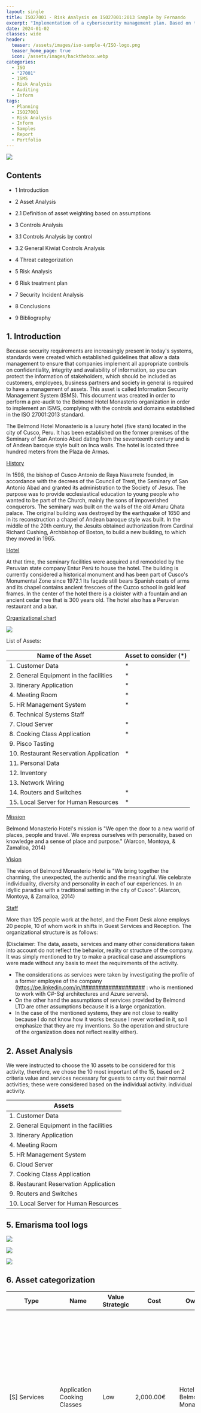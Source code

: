 ```yaml
---
layout: single
title: ISO27001 - Risk Analysis on ISO27001:2013 Sample by Fernando 
excerpt: "Implementation of a cybersecurity management plan. Based on the above example of the Hotel."
date: 2024-01-02
classes: wide
header:
  teaser: /assets/images/iso-sample-4/ISO-logo.png
  teaser_home_page: true
  icon: /assets/images/hackthebox.webp
categories:
  - ISO
  - "27001"
  - ISMS
  - Risk Analysis
  - Auditing
  - Inform
tags:
  - Planning
  - ISO27001
  - Risk Analysis
  - Inform
  - Samples
  - Report
  - Portfolio
---
```


![](/assets/images/iso-sample-4y/ISO-logo.png)

## Contents

- 1 Introduction 

- 2 Asset Analysis 

- 2.1 Definition of asset weighting based on assumptions 

- 3 Controls Analysis 

- 3.1 Controls Analysis by control 

- 3.2 General Kiwiat Controls Analysis

- 4 Threat categorization

- 5 Risk Analysis

- 6 Risk treatment plan 

- 7 Security Incident Analysis 

- 8 Conclusions 

- 9 Bibliography 

## 1. Introduction

Because security requirements are increasingly present in today's systems, standards were created which established guidelines that allow a data management to ensure that companies implement all appropriate controls on confidentiality, integrity and availability of information, so you can protect the information of stakeholders, which should be included as customers, employees, business partners and society in general is required to have a management of assets. This asset is called Information Security Management System (ISMS).
This document was created in order to perform a pre-audit to the Belmond Hotel Monasterio organization in order to implement an ISMS, complying with the controls and domains established in the ISO 27001:2013 standard.

The Belmond Hotel Monasterio is a luxury hotel (five stars) located in the city of Cusco, Peru. It has been established on the former premises of the Seminary of San Antonio Abad dating from the seventeenth century and is of Andean baroque style built on Inca walls. The hotel is located three hundred meters from the Plaza de Armas.

<ins>History</ins>

In 1598, the bishop of Cusco Antonio de Raya Navarrete founded, in accordance with the decrees of the Council of Trent, the Seminary of San Antonio Abad and granted its administration to the Society of Jesus. The purpose was to provide ecclesiastical education to young people who wanted to be part of the Church, mainly the sons of impoverished conquerors. The seminary was built on the walls of the old Amaru Qhata palace. The original building was destroyed by the earthquake of 1650 and in its reconstruction a chapel of Andean baroque style was built. In the middle of the 20th century, the Jesuits obtained authorization from Cardinal Richard Cushing, Archbishop of Boston, to build a new building, to which they moved in 1965.

<ins>Hotel</ins>

At that time, the seminary facilities were acquired and remodeled by the Peruvian state company Entur Perú to house the hotel. The building is currently considered a historical monument and has been part of Cusco's Monumental Zone since 1972.1 Its façade still bears Spanish coats of arms and its chapel contains ancient frescoes of the Cuzco school in gold leaf frames. In the center of the hotel there is a cloister with a fountain and an ancient cedar tree that is 300 years old. The hotel also has a Peruvian restaurant and a bar.

<ins>Organizational chart </ins>

![](/assets/images/iso-sample-4/iso-sample-1.PNG)
  

List of Assets:

| Name of the Asset | Asset to consider (*)|
| --- | --- |
| 1. Customer Data | * | 
| 2. General Equipment in the facilities| *|
| 3. Itinerary Application | * |
| 4. Meeting Room | * |
| 5. HR Management System | * |
| 6. Technical Systems Staff | |
| 7. Cloud Server | * |
| 8. Cooking Class Application | * |
| 9. Pisco Tasting | |
| 10. Restaurant Reservation Application | * | 
| 11. Personal Data | |
| 12. Inventory | |
| 13. Network Wiring | |
| 14. Routers and Switches | * |
| 15. Local Server for Human Resources | * | 




<ins>Mission</ins>

Belmond Monasterio Hotel's mission is "We open the door to a new world of places, people and travel. We express ourselves with personality, based on knowledge and a sense of place and purpose." (Alarcon, Montoya, & Zamalloa, 2014)

<ins>Vision</ins>

The vision of Belmond Monasterio Hotel is "We bring together the charming, the unexpected, the authentic and the meaningful. We celebrate individuality, diversity and personality in each of our experiences. In an idyllic paradise with a traditional setting in the city of Cusco". (Alarcon, Montoya, & Zamalloa, 2014)

<ins>Staff</ins>

More than 125 people work at the hotel, and the Front Desk alone employs 20 people, 10 of whom work in shifts in Guest Services and Reception. The organizational structure is as follows:

(Disclaimer: The data, assets, services and many other considerations taken into account do not reflect the behavior, reality or structure of the company. It was simply mentioned to try to make a practical case and assumptions were made without any basis to meet the requirements of the activity. 

- The considerations as services were taken by investigating the profile of a former employee of the company (https://pe.linkedin.com/in/################### : who is mentioned to work with C#-Sql architectures and Azure servers). 
- On the other hand the assumptions of services provided by Belmond LTD are other assumptions because it is a large organization.
- In the case of the mentioned systems, they are not close to reality because I do not know how it works because I never worked in it, so I emphasize that they are my inventions. So the operation and structure of the organization does not reflect reality either).


## 2. Asset Analysis


We were instructed to choose the 10 assets to be considered for this activity, therefore, we chose the 10 most important of the 15, based on 2 criteria
value and services necessary for guests to carry out their normal activities; these were considered based on the individual activity.
individual activity.

| Assets |
| --- |
| 1. Customer Data |
| 2. General Equipment in the facilities |
| 3. Itinerary Application|
| 4. Meeting Room |
| 5. HR Management System |
| 6. Cloud Server |
| 7. Cooking Class Application |
| 8. Restaurant Reservation Application |
| 9. Routers and Switches |
| 10. Local Server for Human Resources |

## 5. Emarisma tool logs

![](/assets/images/iso-sample-4/iso-sample-2.PNG)

![](/assets/images/iso-sample-4/iso-sample-3.PNG)

![](/assets/images/iso-sample-4/iso-sample-4.PNG)
  
## 6. Asset categorization

| Type | Name | Value Strategic | Cost | Owner | Responsible | Description | Remarks |
| --- | --- | --- | --- | --- | --- | --- | --- |
| [S] Services | Application Cooking Classes | Low | 2,000.00€ | Hotel Belmond Monastery | Alberto Velasquez | An application for cooking classes where users can access with a username and password that is assigned to them, so they can see the dishes they prepare, their equivalents, nutritional table and steps to follow in their respective languages of origin. | - | 
| [SW] Applications (software) | Itinerary Application | Very High | 15,000.00€ | Hotel Belmond Monasterio | Alberto Velasquez | Application where guests can check their itinerary and reservations. | - |
| [SW] Applications (software) | Restaurant Reservation Application | Medium | 4,000.00€ | Alberto Velasquez | Hotel Belmond Monasterio | The Hotel Belmond Monasterio has an application to make reservations in its restaurants. Whether someone is a guest or not of the hotel. | - |
| [D] Data / Information | Customer Data | Very High | 100,000.00€ | Hotel Belmond Monastery | Alberto Velasquez | The registry of the clients who stayed at the hotel. | - |
| [HW] Computer equipment (hardware) | General equipment in the facilities | Very High | 6,000.00€ | Hotel Belmond Monastery | Alberto Velasquez | This is the equipment found in the organization, which is used to verify records and process requests. | - |
| [COM] Communication networks | Routers and Switches | High | 1,000.00€ | Belmond Monasterio Hotel | Alberto Velasquez | All the connection equipment such as Routers and Switches at the Belmond Monasterio Hotel. | Uninterrupted connectivity in Belmond Hotels is indispensable, especially because most of their guests are businessmen or people who need to be connected all the time. |
| [L] Facilities | Meeting Room | Very High | 5,000.00€ | Hotel Belmond Monastery | Alberto Velasquez | In this area users can connect and hold their conferences. | - |
| [S] Services | Cloud Server | Very High | 50,000.00€ | Belmond LTD | Belmond LTD | The Belmond LTD organization owns a private PaaS type cloud server, which is assigned to each hotel in the world. This service is in charge of collecting all the information from all areas, staff and customers, for a subsequent CRM. | - |
|[HW] Hardware | Local Server for Human Resources | Medium | 5,000.00€ | Hotel Belmond Monastery | Alberto Velasquez | Local rack server for the Human Resources software, which is in charge of workload management and attendance registration. | - |
| [SW] Applications (software) | Human Resources Management System | Medium | 3,000.00€ | Hotel Belmond Monastery | Alberto Velasquez | This system keeps track of the work attendance of the organization's personnel. | - |

## 2.1. Definition of asset weighting based on the following assumptions

1. Customer data: For a company that is dedicated to the hotel industry, one of the most important assets is customer information, since it contains sensitive data that could put guests at risk or even lose their privacy; another characteristic of customer information is to be able to generate business intelligence from the information obtained by registering them and making decisions regarding the needs they present. Therefore, it is considered as the most important asset to be considered.

2. General Equipment in the facilities: The terminals or well called general equipment of the facilities, are equipment which the company has, these terminals have access to the various systems of the same, translated into long-term risks, from these could generate internal attacks to the organization, causing irreparable damage to information and reputation.

3. Itinerary Application: Guests can review their itinerary in this application and their reservations, some unscrupulous people could take advantage of this information and use it in different ways, such as theft, kidnapping, etc. Therefore, it is considered an important asset to consider.

4. Meeting Room:The Belmond Monasterio hotel has this area users where guests (Executives, businessmen, etc.) can connect and hold their conferences; therefore, if an attack were to be carried out in this area, information could be obtained on meetings that guests may have.

5. HR Management System: This system keeps track of the work attendance of the organization's personnel.
This system can efficiently manage the shifts assigned to them, compliance with working hours and the functions assigned to them during those shifts.The biggest concerns would be if the system were to fail and the personnel could not be managed efficiently, workers who did not comply with their workload, ghost workers, identity theft, etc.6.Cloud Server: The Belmond LTD organization owns a private PaaS cloud server, which is assigned to each of its employees which is assigned to each hotel in the world. This service is responsible for collecting all the information from all areas, staff and customers, for a subsequent CRM. This information does not only include the Belmond Monasterio headquarters, so that a third party access to this value, can symbolize an incalculable damage to the entire organization.

6. Cloud Server: The Belmond LTD organization has a private PaaS cloud server, which is assigned to each hotel in the world. This service is responsible for collecting all the information from all areas, staff and customers, for a subsequent CRM. This information does not only include the Belmond Monasterio headquarters, so that a third party access to this value, can symbolize an incalculable damage to the entire organization.

7. Cooking Classes Application: Within the Belmond hotel's cooking classes application, the recipes used by the hotel itself for the dishes they serve to their guests are given, so a competitor could use this resource to try to compete based on this information.

8. Restaurant Reservation App: The restaurant reservation application is an important asset since even you have diners who are not guests and only come to try the delicacies served by the hotel, the flow of this information is important to be able to manage the reservations of the diners that you will have by dates, number of people, etc. Thus, a failure in this is counterproductive for the reputation of the hotel.

9. Routers and Switches: Connection equipment such as switches and routers are those through which information passes for the various requests from the internal network or to the hotel's external network. A third party application that can receive the information sent by these devices would represent a violation of the guests' privacy and may even symbolize a future hacking of the organization's systems.

10. Local HR server: The local server for HR management contains the essential information of the company's workers, payroll, HR management system, user passwords, etc. Violating this server can give access to different types of permissions that were assigned to the workers. 

## 3. Analysis of controls


3.1. Analysis of controls by control.
As expressed in the scope of the audit, the following controls are evaluated and analyzed: 

a. A.5 - Information Security Policies:

![](/assets/images/iso-sample-4/iso-sample-5.PNG)

It can be observed that the percentage of compliance with the objectives exposed in the control corresponds to 57%. This percentage is due to the fact that the hotel has policies for information security which are partially supported by management but are not well communicated to new users. Likewise, the review of security policies is not well structured since it does not have an adequate control in terms of structure, schedules and criteria, since it is developed simply by the only person in charge of the technological area, the Engineering Manager, and not by a security expert, so it is evident that the review of the security policy is not performed on a regular or planned basis or with adequate input data (preventive and corrective actions, process performance, trends related to threats, among others). Thus, this is one of the critical points to be considered since it does not exceed 75% approval. 

b. A.6 - Organization of information security:

![](/assets/images/iso-sample-4/iso-sample-6.PNG)

It can be observed that the percentage of compliance with the objectives exposed in the control corresponds to 78%. The reason for this, although there are no established security policies regarding specific roles or security management or segregation of duties, is because there is a good management of values required for teleworking and mobile device policies provided by the organization. Although this control is higher than 75%, it is recommended to take into account that the internal organization only reaches 71%. Due to the fact that there is a very poor segregation of duties with respect to information security, because all tasks related to information security are in charge of the IT manager. Also, the assets associated to each particular system and the authorization levels that a position may have are not clearly defined, as well as the relevant security information is not constantly updated and there is no interest in knowing the trends regarding technologies, products, threats, vulnerabilities, consultancies, etc. by the IT manager. 

c. A.7 - Security linked to human resources

![](/assets/images/iso-sample-4/iso-sample-7.PNG)

The percentage of compliance in this control is 83%. This is due to the fact that the personnel screening process is well elaborated to verify the personnel to be hired and the terms and conditions try to be as detailed as possible. However, during employment awareness is so low that it is not even considered for employee education, the disciplinary process is too lax and the only thing they can rely on is the previously established management responsibility. Yet they also have criteria at the time of contract termination. 

d. A.8 - Asset management

![](/assets/images/iso-sample-4/iso-sample-8.PNG)

The percentage of compliance with the objectives set out in the control corresponds to 67%, being this control not acceptable. We have a somewhat structured asset inventory, a well-defined asset ownership, an acceptable use of assets at 50% and a respectable return of assets. In the case of information classification, there is no labeling of the information, so it is not considered and the handling of information is deplorable because there is no expeditious responsible control. The handling of removable media in the case of removable media does not exist, the elimination of media is consequent and physical media in transit are not used since there is a Cloud server. Therefore, it is recommended to review this control for a better management of assets and handling of information, since these points are critical in this type of organizations. 

e. A.9 - Access control

![](/assets/images/iso-sample-4/iso-sample-9.png)

In the case of this control, compliance with this control is 50%. In general it is one of the least controlled controls (although it sounds redundant). This is due to the fact that there are no policies on the principles of necessity, there are no commercial records and the internal systems can be accessed through the internal network. In the case of user management the IDs are specific for continuous tracking and there are no general users for minor work, etc. In the responsibilities of users, although their commitments are defined, it is not really possible to follow up on their correct use of the facilities or the access they are given. And although the control of access to systems and applications tries to raise the perception of this control, there are no utilities with privileges, but only types of users who will be identified to perform their tasks. Therefore, this control must be considered for an audit and improvement process.

f.  A.10 - Cryptography

![](/assets/images/iso-sample-4/iso-sample-10.PNG)

In terms of compliance with the objectives, cryptography represents the lowest figure obtained (35%). The policy of use of cryptographic controls is based on the hashing of passwords so that they cannot be recovered by a reverse method. While in the case of key management, there are no secure methods or procedures to ensure the reliability of key management. So this should be one of the primary controls to be addressed to comply with the standard.


## 3.2. General Kiwiat Controls Analysis

![](/assets/images/iso-sample-4/iso-sample-11.PNG)

To summarize the information presented, we will give a brief general summary of each control that was developed, so we can concisely explain the current situation of the company.

The Information Security Management Guidelines: Control 5, establishes that the control of information security policies is moderately implemented, since they are partially supported by management, but are not well communicated to new users or periodically reviewed.

Information Security Organization: Control 6, security policies were not established for specific roles and there is no adequate segregation of duties. At the same time, relevant security information is not constantly updated.

Security linked to human resources: Control 7, there is no awareness of information leakage or properly implemented disciplinary processes.

Asset management: Control 8, assets are managed but not in the best way, there is no correct handling of information and there is no management of removable media.

Access control: Control 9, there are no policies on principles of necessity and user management is by unique ID's, there is no correct handling of information and there is no management of removable media.
management is based on unique IDs; it is not possible to verify that access to the facilities is correctly delimited or to ensure their security, since all clients and workers are constantly moving around the facilities.
movement through the facilities.

Cryptography: Control 10, there is no mechanism to guarantee security by restricting access to encrypted information, nor were policies established to ensure confidentiality.


## 4. Threat categorization

For the categorization of threats, threats that do not have a very low probability of occurrence will be used, but since we have 2 by default, which are natural disasters and unintentional errors and failures generated by the eMarisma tool itself, we will leave aside the unintentional errors and failures, since the city of Cusco has several months where rain is common. 

| Code Type | Threat Code | Type Threat | Name Threat |  Probability  Occurrence | Percentage Degradation | Selected|
| --- | --- | --- | --- | --- | --- | --- |
| [A] | Intentional attacks| [A.14] | Interception of information (eavesdropping) | High | (80.0%) | Medium | (60.0%) | Yes |
| [A] | Deliberate attacks | [A.15] | Deliberate modification of information | High | (80.0%) | Low | (40.0%) | Yes |
| [A] | Intentional attacks | [A.18] | Destruction of information | High | (80.0%) | Very Low | (20.0%) | Yes | 
| [A] | Intentional attacks | [A.19] | Disclosure of information | High | (80.0%) | High | (80.0%) | Yes |
| [A] | Intentional attacks | [A.24] | Denial of Service | High | (80.0%) | Very Low | (20.0%) | Yes |
|[A]| Intentional attacks | [A.28] | Unavailability of personnel | High | (80.0%) | Low | (40.0%) | Yes |
| [A] | Intentional attacks | [A.30] | Social engineering (picaresque) | High | (80.0%) | Low | (40.0%) | Yes |
| [A] | Intentional attacks |[A.5]| Impersonation of user identity |High| (80.0%)| Low| (40.0%) |Yes|
| [N] | Natural Disasters | [N.2] | Water Damage | High | (80.0%) | Very Low | (20.0%) | Yes |


In the current activity we will consider 3 main factors of the 5 existing factors for the
assetsXthreats; which are: Confidentiality, Availability and Integrity. Therefore, we will
The threats chosen on the basis of the group's criteria will be discussed.

<ins>Threat 1: Information Disclosure </ins>

![](/assets/images/iso-sample-4/iso-sample-12.PNG)

As explained in point 2.1, one of the most important assets for organizations in the hospitality industry is guest information, this information can be very sensitive as it may contain too much guest information and if obtained by third parties can cost the reputation of the organization. The information records can contain personal numbers, email, health conditions, who they stay with, etc. Because of this it is considered the most important asset for this line of business. The consideration of the eMarisma tool is that this control has a value of 80% in confidentiality.


Threat 2: Water damage

| Code Threat | Name Threat | Type Active | Name Active | Description Active | P. of Occurrence | [A] | [C] | [D] | [I] | [T] | 
| --- | --- | --- | --- | --- | --- | --- | --- | --- | --- | --- |
| [N.2] | Water Damage | [HW] | General Equipment in facilities.| This is the equipment found in the organization, which is used to verify records and process requests |  High | | (80.0%) | | | 20 | | | 
| [N.2] | Water damage | [L] | Meeting Room | In this area users can connect and hold conferences | High | (80.0%) | | | 20 | | |
| [N.2] | Water damage | [AUX] | Inventory Peripheral equipment and auxiliary cables to keep hardware failures to a minimum | High | (80.0%) | | | 20 | | |
| [N.2] | Water damage | [L] | Network cabling Cabling Wiring of all rooms, Reception and Business Center | High | (80.0%) | | | 20 | | | 
| [N.2] | Water damage | [HW] | Local HR | Server Local rack server for HR software, which is in charge of workload management and attendance recording | High | (80.0%) | | | 20 | | | 

In the city of Cusco, the rainy season lasts approximately 7 months, from September to April. Although the equipment may be properly protected, it is not 100% certain that the facilities can provide total security for all the equipment, thus causing failures due to leaks to occur. Although the probability of occurrence is very high, the degree of degradation is low because certain minor equipment can be replaced, in the assets where this would most affect guests and staff are: Local Server for HR and the Meeting Room, this because without the local server it is not possible to work normally and for the case of the meeting room it can generate inconvenience for guests. The degradation percentage is 20% and is given in availability. 


Threat 3: Information Interception (eavesdropping) 

| Code Threat | Name Threat | Type Active | Name Active | Description Active | P. of Occurrence | [A] | [C] | [D] | [I] | [T] | 
| --- | --- | --- | --- | --- | --- | --- | --- | --- | --- | --- |
| [A.14] | Information interception (eavesdropping) | [COM] | Routers and Switches | All connection equipment such as routers and switches in the Belmond Monasterio Hotel. | High | (80.0%) | | 60 | | | |

Having a network for guests does not ensure that any of them can activate a sniffing program on the network and then disclose the information of other guests. If this were to happen, the responsibility would be entirely that of the hotel, taking into account the corresponding legal considerations and the prestige of the organization at stake. The probability of occurrence is medium level 60% and the percentage of degradation is 60% in confidentiality. 

Threat 4: Equipment tampering

| Code Threat | Name Threat | Type Active | Name Active | Description Active | P. of Occurrence | [A] | [C] | [D] | [I] | [T] | 
| --- | --- | --- | --- | --- | --- | --- | --- | --- | --- | --- |
|[A.23] | Handling of equipment | [HW] | General equipment on the premises. | This is the equipment found in the organization, which is used to verify records and to process requests | Medium | (60.0%) | | 40 | 40 | | |
|[A.23] | Equipment handling [AUX] Inventory |  Peripheral equipment and auxiliary cables to keep hardware failures to a minimum | Medium | (60.0%) | | 40 | 40 | | |
| [A.23] | Equipment handling | [HW] | Local HR server |  Local rack-type server for HR software, which is in charge of workload management and attendance recording | Medium | (60.0%) | | 40 | 40 | | |



It is not possible to ensure that the equipment provided to the personnel can be exchanged among them, lent to relatives (teleworking) and even the accesses that were saved by their own cellular equipment end up in the hands of people outside the business. Therefore, the average occurrence is considered medium level with a value of 60% and the average degradation of 40% distributed in 40% of confidentiality and 40% of availability.


Threat 5: Social Engineering

| Code Threat | Name Threat | Type Active | Name Active | Description Active | P. of Occurrence | [A] | [C] | [D] | [I] | [T] | 
| --- | --- | --- | --- | --- | --- | --- | --- | --- | --- | --- |
| [A.30] | Social engineering (picaresque) | [P] | Systems Technical Staff | This staff is responsible for providing technical support for facilities and troubleshooting minor systems problems | High | (80.0%) | | 40 | 40 | 40 | |


Social engineering may occur to the technical systems personnel hired to support and maintain the equipment, since they are assigned passwords and users, but it is not possible to ensure the maintenance of the personnel for an indefinite period, so if social engineering is applied to them and since passwords are not changed periodically after the personnel leaves, someone could try to access the systems through the wifi, posing as a guest. The probability of occurrence is an intermediate 60% and the probability of degradation is 40% distributed between confidentiality, availability and integrity of information.







Threat 6: Deliberate information modification

| Code Threat | Name Threat | Type Active | Name Active | Description Active | P. of Occurrence | [A] | [C] | [D] | [I] | [T] | 
| --- | --- | --- | --- | --- | --- | --- | --- | --- | --- | --- |
| [A.15] | Deliberate modification of information | [D] Client Data.  The registry of customers who stayed at the hotel  | Low | (40.0%) | | | 40 | |
|[A.15] | Deliberate modification of information | [SW] Itinerary application. | Application where guests can review their itinerary and reservations | Low | (40.0%) | | | 40 | |
|[A.15] | Deliberate modification of information [L] Meeting Room. In this area users can connect and hold their conferences  | Low | (40.0%) | | | 40 | |
|[A.15] | Deliberate modification of information | [SW] | HR Management System. | This system keeps track of the work attendance of the organization's personnel  | Low | (40.0%) | | | 40 | |
|[A.15] | Deliberate modification of information | [S] | Cloud server. | The Belmond LTD organization owns a private PaaS type cloud server, which is assigned to each hotel in the world. This service is responsible for collecting all the information from all areas, staff and customers, for a subsequent CRM | Low | (40.0%) | | | 40 | |
|[A.15] | Deliberate modification of information | [S] | Cooking Class Application. | An application for cooking classes where users can access with a user name and password assigned to them, so that they can see the dishes they prepare, their equivalents, nutritional table and steps to follow in their respective source languages  | Low | (40.0%) | | | 40 | |
|[A.15] | Deliberate modification of information [S] Pisco Tasting.  An application for the tasting of pisco (Peruvian liquor) where users can access with a username and password that is assigned to them, so that they can see the cocktails they prepare with the ingredients, their equivalences, nutritional table and steps to follow in their respective languages of origin.  | Low | (40.0%) | | | 40 | |
|[A.15] | Deliberate modification of information [SW] Restaurant Reservation Application.  The Belmond Monasterio Hotel has a separate application to make reservations in its restaurants. Whether someone is a guest or not of the hotel  | Low | (40.0%) | | | 40 | |
|[A.15] | Deliberate modification of information [D] Personal Data.  Personal information of Belmond Monasterio Hotel employees: DNI, first and last names, telephone, cell phone, salary, workload, etc. | Low | (40.0%) | | | 40 | |
|[A.15] | Deliberate modification of information [L] Network cabling.  Wiring of all rooms, Reception and Business Center  | Low | (40.0%) | | | 40 | |
|[A.15] | Deliberate modification of information [COM] Routers and Switches. All connection equipment such as Routers and Switches in the Belmond Monasterio Hotel. | Low | (40.0%) | | | 40 | |


It could be the case that an annoyed worker, before resigning from the company, could make some modification to the information, causing This could cause problems with the integrity of the information. This depending on the level could occur in 10 of the 15 assets, the probability of occurrence is low with 40% and the percentage of degradation is 40%, distributed in integrity, integrity of information and integrity of information.

Threat 7: Destruction of information


[A.18] Destruction of information [D] Customer Data The record of customers who stayed at the hotel High (80.0%) 20
[A.18] Destruction of information [SW] Itinerary Application Application where guests can check their itinerary and reservations High (80.0%) 20
[A.18] Destruction of information [L] Meeting Room In this area users can connect and hold conferences High (80.0%) 20
[A.18] Destruction of information [SW] HR Management System This system keeps track of the work attendance of the organization's personnel High (80.0%) 20
[A.18] Information destruction [S] Cloud server The Belmond LTD organization has a private PaaS cloud server, which is assigned to each hotel in the world.This service is in charge of collecting all the information from all areas, staff and customers, for a subsequent CRM High (80.0%) 20
[A.18] Destruction of information [S] Cooking Classes Application An application for cooking classes where users can access with a username and password that is assigned to them, so they can see the dishes they prepare, their equivalents, nutritional table and steps to follow in their respective source languages High (80.0%) 20
[A.18] Destruction of information [S] Pisco Tasting An application for the tasting of pisco (liquor of Peruvian origin) where users can access with a user name and password assigned to them, so that they can see the cocktails they prepare with the ingredients, their equivalences, nutritional table and steps to follow in their respective languages of origin. High (80.0%) 20
[A.18] Destruction of information [SW] Restaurant Reservation Application The Belmond Monasterio Hotel has a separate application for making reservations in its restaurants. Whether someone is a guest or not of the hotel High (80.0%) 20
[A.18] Destruction of information [D] Personal Data Personal information of Hotel Belmond Monasterio employees ID number, first and last names, telephone number, cell phone number, salary, workload, etc. High (80.0%) 20
[A.18] Destruction of information [L] Network cabling Cabling of all rooms, Reception and Business Center High (80.0%) 20


As in the previous case, it could happen that some annoyed worker, before resigning from the company, could destroy the information, causing The information could be destroyed, causing information integrity problems. This depending on the level could occur in 10 of the 15 assets, the probability of occurrence is low with 40% and the percentage of degradation is 20% distributed in availability.



Threat 8: Destructive Attack



[A.26] Destructive attack [HW] General equipment on the premises This is the equipment found in the organization, which is used to verify records and process requests Low (40.0%) 20
[A.26] Destructive attack [L] Meeting room In this area users can connect and hold conferences Low (40.0%) 20
[A.26] Destructive attack [AUX] Inventory Peripheral equipment and auxiliary cables to keep hardware failures to a minimum Low (40.0%) 20
[A.26] Destructive attack [L] Network cabling Cabling of all rooms, Front Desk and Business Center Low (40.0%) 20
[A.26] Destructive Attack [HW] Local HR Server Local rack server for HR software, which is responsible for workload management and attendance recording Low (40.0%) 20



This threat can be perpetrated by internal personnel, by people outside the Organization or by people hired on a temporary basis from the Organization. This threat can be perpetrated by internal personnel, by people outside the organization or by people hired on a temporary basis from the organization's internal network or through access to the web page. access to the web page. The probability of occurrence is 40% and the percentage of degradation is 20% in availability. is 20% in availability.

Threat 9: Staff Unavailability


[A.28] Unavailability of personnel [P] Technical Systems Personnel This personnel is in charge of providing technical support for the facilities and solving minor systems problems High (80.0%) 40



As mentioned in the description of the controls, the most important personnel is the Head of Engineering.
Engineering Manager, so his presence is necessary for certain tasks, and his absence can lead to a bad outcome.
can lead to a bad performance of the organization. The probability of occurrence is
The probability of occurrence is 40% and the probability of degradation is 40% in availability.




Threat 10: User impersonation


[A.5] User identity theft [D] Customer Data The record of customers who stayed at the hotel High (80.0%) 40 40 40 40
[A.5] User impersonation [SW] Itinerary Application Application where guests can check their itinerary and reservations High (80.0%) 40 40 40 40
[A.5] User impersonation [SW] HR Management System This system keeps track of the work attendance of the organization's staff High (80.0%) 40 40 40 40 
[A.5] User identity spoofing [S] Cloud server The Belmond LTD organization owns a private PaaS cloud server, which is assigned to each hotel in the world. This service is in charge of collecting all the information from all areas, staff and customers, for a subsequent CRM High (80.0%) 40 40 40 40 40
[A.5] User impersonation [S] Cooking Classes Application An application for cooking classes where users can access with a username and password that is assigned to them, so that they can see the dishes they prepare, their equivalents, nutritional table and steps to follow in their respective source languages High (80.0%) 40 40 40 40 40
[A.5] Impersonation of the user's identity. [S] Pisco Tasting An application for the tasting of pisco (Peruvian origin liquor) where users can access with a user name and password assigned to them, so that they can see the cocktails they prepare with the ingredients, their equivalences, nutritional table and steps to follow in their respective languages of origin.  High (80.0%) 40 40 40 40
[A.5] User identity theft [SW] Restaurant Reservation Application The Belmond Monasterio Hotel has a separate application for making reservations in its restaurants. Whether someone is a guest or not of the hotel High (80.0%) 40 40 40 40
[A.5] Impersonation of the user's identity [D] Personal Data Personal information of Belmond Monasterio Hotel employees ID number, first and last names, telephone number, cell phone number, salary, workload, etc.  High (80.0%) 40 40 40 40
[A.5] Impersonation of the user's identity [COM] Routers and Switches All connection equipment such as routers and switches in the Hotel Belmond Monasterio.  High (80.0%) 40 40 40 40




The impersonation of a user with a specific role is a concern because the different accesses have certain role levels.
accesses have certain levels of role, so if a user provides user and password information to another colleague, this can
password information to another colleague can lead to information leakage, damage to the integrity of the information and the sale of these data.
integrity of the information and the sale of these accesses to third parties. Therefore, this threat, although the
is a low probability of 40%, it has a 40% probability of degradation of confidentiality and integrity (authenticity is not
confidentiality and integrity (authenticity is not considered for this work).
[Analysis of categorized threats and pairs of threat assets
I recommend to attach this document https://pilar.ccncert.cni.es/index.php/docman/documentos/2-magerit-v3-libro-ii-catalogo-de-elementos/file to
better understand and read the values within the eMarisma audit. 


## 5. Risk Analysis.

The respective threats to which the information assets are exposed will be analyzed.
assets will be grouped by the same type of threat, the current condition in which the Belmond Hotel maintains the asset will be described and in each case the reasons for the threat will be established.
the current condition in which the Belmond Hotel maintains the asset and will establish in each case the reasons for the
which they obtained their Risk Value rating will be established in each case.
Threat: Destructive attack
Risk: Loss of availability due to destructive attack to information assets. 

![](/assets/images/iso-sample-4/iso-sample-13.PNG)

Asset status:
 General computer equipment, threat "Destructive attack", on this asset we can identify that the frequency of occurrence of the threat is medium 40, the availability affectation value is low 20, the impact is 100, being so the current controls are being effective since the risk is being mitigated adequately, therefore the asset is not at risk resulting in a VRR 0, additionally we could add that there is a backup of the information assets and that there is a backup of the information assets. additionally we could add that there is backup of the information in network folder and contingency computer contingency computers that can be moved to the places where this risk materializes. this risk materializes.
Meeting rooms, threat "Destructive attack", on this asset we can identify that the frequency of occurrence of the threat is medium 40. that the frequency of occurrence of the threat is medium 40, the value of availability is low 20, the impact is 100. the impact is 100, thus the current controls are being effective since the risk is being mitigated adequately. effective since the risk is being mitigated in an adequate manner, therefore the asset is not at risk, resulting in a risk, resulting in a VRR 0, additionally we could add that there is an access control system in place to control access to the asset. access control system by card, protocol of delivery and return of rooms, security doors, and security and return protocol, security doors, and closed-circuit surveillance to restrict access to unauthorized users who could access to unauthorized users who may attempt against the furniture or videoconferencing equipment.
Local Server for HR, "Destructive attack" threat. the frequency of occurrence of the threat is medium 40, the value of impact on availability is low 40, the impact on vailability is low 20, the impact of the threat is low 20.the impact is 100, thus the current controls are being effective since we are mitigating the threat.The current controls are being effective since the risk is being adequately mitigated, therefore the asset is not at risk resulting in a VRR 0, additionally we could add that there is an equipment room with security door, biometric fingerprint access, the room where it is located is located in an access area restricted only to systems personnel.

Threat: Water Damage (Industrial Origin)
Risk: Loss of availability due to water damage to information assets. 

![](/assets/images/iso-sample-4/iso-sample-14.PNG)

Asset status:
 General computer equipment, threat Water damage (Industrial origin), on this asset we can identify that the frequency of occurrence of the threat is low 20, the availability affectation value is low 20, the impact is 100, being so the current controls are being effective and the risk is being mitigated adequately, Therefore the asset is not at risk resulting in a VRR 0, additionally we could add that the computer equipment has been installed in areas away from water pipe crossings, the equipment is installed in suitable furniture that allows them to be exposed.
 Meeting rooms, threat Water damage (Industrial origin), on this asset we can identify that the frequency of occurrence of the threat is low 20, the value of availability affectation is low 20, the impact is 100, thus the current controls are being effective and the risk is being mitigated adequately, therefore the asset is not at risk resulting in a VRR 0, additionally we could add that the meeting room is located far from water pipes, but it is next to a bathroom, which could generate a leak that could affect the floor of the meeting room.
Local Server for HR, threat Water Damage (Industrial Origin), on this asset we can identify that the frequency of occurrence of the threat is low 20, the value of availability affectation is low 20, the impact is 60, thus the current controls are being effective and the risk is being mitigated adequately, Therefore the asset is not at risk resulting in a VRR 0, additionally we could add that the server is located in a computer room through which no water pipes pass but is adjacent to a bathroom which could generate a leak that could affect the server.
 Inventory, threat Water damage (Industrial origin), on this asset we can identify that the frequency of occurrence of the threat is low 20, the value of affectation of availability is low 20, the impact is 40, thus the current controls are being effective and the risk is being mitigated adequately, therefore the asset is not at risk resulting in a VRR 0, additionally we could add that there is a physical inventory located in an administrative area of the hotel, could be affected if the fire extinguishing system is activated.

 Network cabling threat Water damage (Industrial origin), on this asset we can identify that the frequency of occurrence of the threat is low 20, the availability affectation value is low 20, the impact is 20, thus the current controls are being effective and the risk is being mitigated adequately, Therefore, the asset is not at risk, resulting in a VRR of 0. Additionally, we could add that measures have been taken to prevent the data network from being far from the water pipes, but at some point the fire extinguishing system could be activated and partially wet the cabling network.


Threat: Destruction of information.
Risk: Loss of availability due to data destruction. 

![](/assets/images/iso-sample-4/iso-sample-15.PNG)

Asset status:
 Itinerary application, Destruction of information, on this asset we can identify that the frequency of occurrence of the threat is medium 40, the availability affectation value is low 20, the impact is 100, being so the current controls can be improved, the risk is being mitigated but not enough, therefore the asset requires improvement or implementation of new controls to reduce the VRR 3, Additionally we could add that the application of itinerary, reservations, checkin, contains the history of all hotel customers, there are backup copies of the database, some stored externally, if a computer crime erased the database would prevent the validation of the data generating discomfort for users and difficulty in their attention.
 Customer data, Destruction of information, on this asset we can identify that the frequency of occurrence of the threat is medium 40, the value of availability affectation is low 20, the impact is 100, thus current controls can be improved, the risk is being mitigated but not enough, therefore the asset requires improvement or implementation of new controls to reduce the VRR 3, Additionally, we could add that there are customer databases in the hotel's information system, and also in databases scattered in the equipment of the administrative staff, there are backups of this information in external custody, the destruction of customer data would generate setbacks for the proper provision of the service of the Belmond Hotel. 
 Meeting room, Destruction of information, on this asset we can identify that the frequency of occurrence of the threat is medium 40, the availability affectation value is low 20, the impact is 100, thus the current controls can be improved, the risk is being mitigated but not enough, therefore the asset requires improvement or implementation of new controls to reduce the VRR 3, additionally we could add that, there is configuration information of the meeting room equipment, equipment manuals, architectural plans, audio-visual equipment warranties, if any type of related information were to be destroyed it would be very difficult to manage warranties, make changes in the room design, make new configurations in the room and the availability time of the room would be reduced.

Threat: Disclosure of information.
Risk: Loss of confidentiality due to disclosure of information.

![](/assets/images/iso-sample-4/iso-sample-16.PNG)

Status of the asset:

 Itinerary application, Disclosure of information, on this asset we can identify that the frequency of occurrence of the threat is high 100, the value of affectation of confidentiality is high 80, the impact is 400, being so the current controls requires to be reviewed, risk mitigation is not being effective, therefore the asset requires to improve or implement new controls to reduce the VRR 6, additionally we could add that the application of itinerary, reservations, checkin, contains the history of all customers of the hotel, There are backup copies of the database, some of which are kept externally, there is a double authentication system for access to the information system database, a strategy has been created so that employees who require customer data export the minimum amount necessary, so that if a database is compromised, 100% of the customers' information will not be revealed, the staff has been trained to work on information displayed from the system and not to download data unless strictly necessary.

 Customer data, Disclosure of information, on this asset we can identify that the frequency of occurrence of the threat is high 100, the value of affectation of confidentiality is high 80, the impact is 400, thus the current controls need to be reviewed, risk mitigation is not being effective, therefore the asset requires improving or implementing new controls to reduce the VRR 6, additionally we could add that, there are customer databases that reside in the hotel information system, and also in scattered bases in the equipment of administrative staff, There are backups of this information in external custody, the disks of the computer equipment of the administrative areas of the hotel have been encrypted in such a way that if they are extracted from the area the information cannot be read without the cryptographic key, a strategy has been created so that the workers who require customer data export the minimum amount necessary, In this way, if a database is compromised, 100% of the clients' information will not be revealed. Personnel have been trained to work on information visualized from the system and not to download data unless it is strictly necessary. 
 Meeting room, Disclosure of information, on this asset we can identify that the frequency of occurrence of the threat is high 100, the value of affectation of confidentiality is high 80, the impact is 400, thus the current controls need to be reviewed, risk mitigation is not being effective, therefore the asset requires improvement or implementation of new controls to reduce the VRR 6, additionally we could add that the meeting room is constantly reviewed to prevent the existence of video cameras or audio recorders of people who want to extract confidential information, access to the meeting room is authorized by electronic card, in the periphery of the meeting room is prohibited access of staff.

 Cloud Server, Disclosure of information, on this asset we can identify that the frequency of occurrence of the threat is high 100, the value of affectation of confidentiality is high 80, the impact is 400, thus the current controls need to be reviewed, risk mitigation is not being effective, therefore the asset requires improving or implementing new controls to reduce the VRR 6, additionally we could add that there is a contract with the cloud computing service provider with clauses that guarantee minimum levels of computer security, the cloud resources are protected by several protection mechanisms of recognized manufacturers but as the administration is shared IT staff of the hotel are also responsible for the information contained in the cloud computing service. 




Threats Risks 

![](/assets/images/iso-sample-4/iso-sample-17.PNG)

According to the above table generated in the eMarisma tool we can see that the top 5 risks faced by the Belmond Hotel are the following:
Information Disclosure, Information Interception, User ID Impersonation, Deliberate modification of information and Destruction of information, with this information we can generate shock plans that allow us to focus the effort to mitigate the risks to which we are more susceptible, also by attacking these threats we can positively affect the indicators. 

![](/assets/images/iso-sample-4/iso-sample-18.PNG)


Behavior of the number of risks by type of hazard.
Risk Map 

![](/assets/images/iso-sample-4/iso-sample-19.PNG)

In the previous graph we can see that the vulnerabilities of our assets are concentrated in a risk below 80 and that there are very few assets that exceed this threshold, before the application of controls.

![](/assets/images/iso-sample-4/iso-sample-20.PNG)

In the previous graph we can see that most of the assets were able to mitigate the risk, the more points we see above zero means that the better the controls have been applied, in this case we must work on the assets with inherent risk. 

![](/assets/images/iso-sample-4/iso-sample-21.PNG)

In the previous graph we can see a good behavior of the vulnerabilities prior to the application of controls. 

![](/assets/images/iso-sample-4/iso-sample-22.PNG)

In the previous graph we can see the behavior of vulnerabilities after the application of controls. 

![](/assets/images/iso-sample-4/iso-sample-23.PNG)

In the previous graph we can see the behavior of the risk value against the number of vulnerabilities that share that risk before controls, for this case we can see that there are about 18 vulnerabilities with a total risk of 400, this is a value that comes out of the general behavior. 

![](/assets/images/iso-sample-4/iso-sample-24.PNG)

In the previous graph we can see the number of vulnerabilities after the application of controls. 

## 6. Risk treatment plan

Below is the risk treatment plan generated by the
eMarisma tool.

![](/assets/images/iso-sample-4/iso-sample-25.PNG)

![](/assets/images/iso-sample-4/iso-sample-26.PNG)

![](/assets/images/iso-sample-4/iso-sample-27.PNG)

![](/assets/images/iso-sample-4/iso-sample-28.PNG)

![](/assets/images/iso-sample-4/iso-sample-29.PNG)

![](/assets/images/iso-sample-4/iso-sample-30.PNG)

![](/assets/images/iso-sample-4/iso-sample-31.PNG)

![](/assets/images/iso-sample-4/iso-sample-32.PNG)

![](/assets/images/iso-sample-4/iso-sample-33.PNG)

## 7. Security Incident Analysis

To begin the analysis of security incidents it is necessary to load the incidents in the eMarisma tool, for each incident we will add a possible solution and the person responsible for the incident, a conclusion will also be made to establish if the proposed solution is adequate, the export generated by the process will be shown below.


| Code | Opening Date | Responsible | Description | Cause |Solution | Conclusion|
| --- | --- | --- | --- | --- | --- | --- |
| 21551536 | 01/31/2022 | Infrastructure Engineer | The cloud server is where the Hotel's information system runs | Access to the Cloud server is lost |  Add dedicated data channel | Adding another data channel will increase the availability percentage since it will be possible to access the server if one of the channels is offline. |
| 21551552 | 01/31/2022 | Human Talent Staff Human | Talent staff mistakenly sent the salary assignment data of all hotel employees to all employees, causing discomfort between them and the administration. | In a mail merge process an erroneous selection of data was made, which caused the outgoing mail to include the payroll information of all employees. |  Establish a continuous training process for the tools used by the company's employees.  This incident did not have economic repercussions, but it did cast doubt on the rigorousness with which the hotel's employee data is processed.|
| 21551553 | 01/31/2022 | Head of maintenance | Failure to regularly clean the rainwater gutters led to a clog in one of the downspouts, which caused water to overflow and stagnate on one of the hotel roofs; when the water overflowed, it took a different path than expected, causing a leak that damaged one of the computer equipment in a box on the upper floors. | Lack of maintenance of rainwater gutters and downspouts. | Include in the maintenance personnel's activity schedules the cleaning of rainwater downspouts. Failure to implement adequate control resulted in a leak that affected a computer equipment; if this control had been included, this vulnerability would not have been exploited.|
| 21551554 | 01/31/2022 | Infrastructure Engineer | At a convention of companies in the energy sector, a hacker undercover as an occasional tourist took the opportunity to enter the hotel's Wifi network and sniff communications, one of the businessmen used a laptop that did not have the windows Update service active, which allowed the hacker to steal his information. A client did not follow the recommendations provided by the hotel for secure network access. | 1. A control will be implemented to warn all users of the hotel network of the risks to which they are exposed by using a shared use network. 2. An authentication control will be implemented to prevent the use of passwords with no expiration date. | Reputational damage was caused to the hotel because when this event occurred, clients associated the Belmond Hotel as an unsafe place to hold their meetings, seminars and conferences. This could have been avoided by better informing clients that the networks that the hot el has at its disposal are for shared use, that they subscribe to a policy of use and that it is also the responsibility of the users to keep their information protected.|
| 21551555 | 01/31/2022 | Technology Process | A fraudster posing as a hotel biller got the system administrator to cancel several charges that had been made by a customer during his stay at the hotel. | The system administrator did not correctly validate the fraudster's identity. | A coordinate card system is implemented to improve the privilege validation process, so that staff requiring changes to billable items will have to provide these numbers to ensure that the orders come from authorized personnel. | In the absence of mechanisms to verify the identity of employees requesting telephone support, it was very easy to carry out social engineering attacks. | Due to the size of the Belmond Hotel, it is necessary to implement more efficient access controls since the hotel relies heavily on billing for all services to keep the hotel in operation. |
| 21551556 | 01/31/2022 | Billing | A biller invited a friend to spend a stay at the hotel, and intentionally changed the amount of services his friend had requested, causing economic damage to the hotel.  | There is no control to establish if there is a match between what is provided in the restaurant and the soda fountain and what is billed. | Integrate the ordering system to the restaurant and the soda fountain, so that from these areas it is recorded on the invoice if the dishes or drinks went out and were included in the invoice. |  As some areas of the hotel were not fully systematized, workers abused this vulnerability for their own benefit and did not invoice the totality of the consumption. |
| 21551557 | 01/31/2022 | Human Resources | A hotel employee in the payroll area deleted all the files on his computer because he found out he was going to be fired. | There is no control for periodic backups of users' computers. | A backup strategy is implemented to ensure that all the computers in the administrative area are backed up regularly. | Not enough importance was given to the information handled by the employee until the day of his retirement, nor were controls implemented to prevent the intentional deletion of information, it should be ensured that hotel workers use the information system for their work and that all processes are recorded, so that if there is elimination in the local equipment, the processes can continue with their operation.|
| 21551558 | 31/01/2022 | Infrastructure Engineer | In one of the hotel's computers, the blocking of USB ports was not verified and one of the workers placed a USB memory stick containing a ransomware virus that was activated and erased all the information contained on the hard disk. | It is the duty of the systems personnel to verify that all USB ports on computer equipment are disabled; if this control was not carried out correctly, one computer was used to copy information to USB and was infected by a virus that used this vector. | Generate a control that allows periodic verification of the activity status of the USB ports of all the hotel's computer equipment. | There is a system for disabling USB ports, but unfortunately the equipment that suffered the problem was not checked to see if the blocking system was working properly, which allowed the virus threat to materialize. |
| 21551559 | 01/31/2022 | Information System Administrator  Engineer | During the last monthly closing the information system administrator engineer was incapacitated due to a health problem, during the financial closing of the month there was a problem due to some news that were not loaded in the system, which generated an additional delay in the process, there was a change in the version of the application and the personnel that performs the financial closing was not adequately trained in the new functionalities of the system, causing problems in the loading of information. |  A better structured training system will be implemented to enable workers to be able to solve low-difficulty problems on their own so that they will not be dependent on support personnel all the time. | By having more than one person within the company trained in the support of the information system, there will be less risk that the operation will be stopped due to the lack of one of them. |
| 21551560 | 01/31/2022 | Information system administrator | One of the hotel employees pretended to be the personnel administrator in order to change the shifts he had scheduled for the season in order to improve his salary conditions. | The identity of the user who was making the request was not properly validated, so it was assumed that the requests were valid. | A control is implemented through coordinate cards to validate the authenticity of the users to avoid unauthorized changes in the information. This validation will be performed by the system administrator each time an employee calls in and a change is required. |  In the absence of proper identity verification requests made to the system administrator would affect to some degree billing or asset management processes creating dissatisfaction among employees and even users. |


Once the incidents have been registered, eMarisma using artificial intelligence algorithms will propose some adjustments to the Security Management System suggesting a change in the probability of occurrence of some of the incidents, in this case the suggestions will be accepted as long as we agree with them.
The following image shows the suggestions provided by eMarisma. 


![](/assets/images/iso-sample-4/iso-sample-34.PNG)



The eMarisma tool will show us the controls that must be fine-tuned to maintain the levels of information security in the organization, for this we must select each one, select a range of dates of design and implementation, add the proposed plan and the expected result.
The following images show the new exported treatment plan.

![](/assets/images/iso-sample-4/iso-sample-35.PNG)

![](/assets/images/iso-sample-4/iso-sample-36.PNG)

![](/assets/images/iso-sample-4/iso-sample-37.PNG)

![](/assets/images/iso-sample-4/iso-sample-38.PNG)

![](/assets/images/iso-sample-4/iso-sample-39.PNG)

![](/assets/images/iso-sample-4/iso-sample-40.PNG)

![](/assets/images/iso-sample-4/iso-sample-41.PNG)

When reviewing the graphs we can observe that they have changed, for example the following graph that
shows the vulnerabilities-threats by risk - threat 

![](/assets/images/iso-sample-4/iso-sample-42.PNG)

Before adding vulnerabilities 

![](/assets/images/iso-sample-4/iso-sample-43.PNG)

After adding incidences

We can observe a greater number of points in the last graph, which means that a greater number of threats have been mapped that had not been previously foreseen, additionally we can see that the risk value has been recalculated for each of them due to the implementation of new controls. 

## 8. Conclusions

 The vulnerability mitigation process is a cyclical process that is refined as we add information to our system, this generates iterations that require additional adjustments and may change our vision and management of information assets in the organization.
 The Information Security Management System depends on the commitment of all the staff of the organization, we see that many treatment plans are the responsibility of a leader of a process or area, but if we talk about its execution this depends largely on the employees who are in the operation, and if they do not understand the value of information assets that protect the work done for the deployment of the ISMS will not generate added value.
 Thanks to the generation of risk maps it is possible to establish the status of our security levels within the organization and detect through the graph which ISMS controls should be prioritized, this allows us to generate controls that have a much greater impact on security levels and thus obtain the expected results.
 eMarisma is an application that allows us to model the status of the ISMS of our organization, but its potential cannot be fully exploited if quality data is not entered, it is required to make an analysis of each data that is loaded into the tool because when computed will affect the rating and display of vulnerabilities and risks that must be addressed with higher priority, therefore the understanding of ISO 27000, reading manuals and monitoring recommendations will allow a more accurate analysis of the data and results more in line with those required by organizations. 

## 9. Bibliography

Alarcon, C., Montoya, D., & Zamalloa, J. (20 de Junio de 2014). MIRAFLORES PARK HOTEL. Obtenido
de https://prezi.com/zslfatrgdspo/miraflores-park-hotel/

Bojanc, R., & Jerman-Blaznic, B. (25 de 2 de 2013). A Quantitative Model for Information-Security
Risk Management. EMJ. Engineering Management Journal,

http://www.espaciotv.es:2048/referer/secretcode/scholarly-journals/quantitative-modelinformation-security-risk/docview/1434438214/se-2, 25-37.

CALLEJAS, N. T., & RODRIGUÉZ, A. F. (2018). AUDITORIA INTERNA A LOS ACTIVOS FÍSICOS DEL ÁREA DE TI EN LA UNIVERSIDAD COOPERATIVA DE COLOMBIA SEDE IBAGUÉ, APLICANDO EL
ESTÁNDAR ISO/IEC 27002:2013. Obtenido de
https://repository.ucc.edu.co/bitstream/20.500.12494/5037/2/Auditoria%20interna%20a%20los%20activos%20f%C3%ADsicos%20del%20%C3%A1rea%20TI%20en%20la%20Universidad.pdf

Gamboa, C. G. (2019). LA SATISFACCIÓN LABORAL Y SU RELACIÓN CON EL SERVICIO DE CALIDAD DE BELMOND PARA SUS TRENES PERURAIL VISTADOME EN LA RUTA: SAN PEDRO MACHUPICCHU-SAN PEDRO, AÑO 2019. Obtenido de
https://repositorio.uandina.edu.pe/bitstream/handle/20.500.12557/3502/Cesar_Tesis_bachiller_2019.pdf?sequence=1&isAllowed=y

LVMH. (s.f.). Organigrama Belmond. Obtenido de

https://www.theofficialboard.es/organigrama/belmond#

navarro, c. q. (s.f.). HOTEL BELMOND MONASTERIO. Obtenido de

https://prezi.com/3nckjg0lcdva/hotel-belmond-monasterio/

Santos-Olmo Parra, A., Sánchez Cres, L., & Fernandez-Medina, 
P. (2020). Methodology for the
Analysis of Risks on Information Systems, using Meta-Pattern and Adaptability (thesis.
Escuela Superior de Informática.
